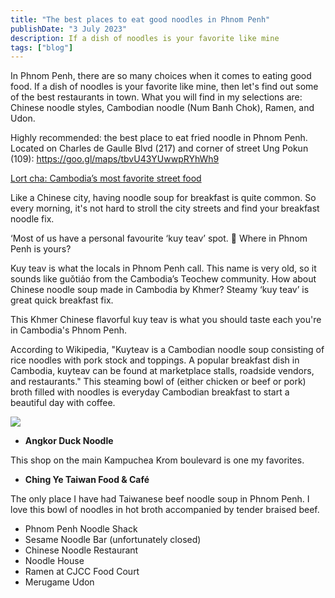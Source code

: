 ```yaml
---
title: "The best places to eat good noodles in Phnom Penh"
publishDate: "3 July 2023"
description: If a dish of noodles is your favorite like mine
tags: ["blog"]
---
```


In Phnom Penh, there are so many choices when it comes to eating good food. If a dish of noodles is your favorite like mine, then let's find out some of the best restaurants in town. What you will find in my selections are: Chinese noodle styles, Cambodian noodle (Num Banh Chok), Ramen, and Udon.


 Highly recommended: the best place to eat fried noodle in Phnom Penh. Located on Charles de Gaulle Blvd (217) and corner of street Ung Pokun (109): https://goo.gl/maps/tbvU43YUwwpRYhWh9

[Lort cha: Cambodia’s most favorite street food](https://cambopedia.com/lort-cha-cambodia-street-food/)

Like a Chinese city, having noodle soup for breakfast is quite common. So every morning, it's not hard to stroll the city streets and find your breakfast noodle fix.

‘Most of us have a personal favourite ‘kuy teav’ spot. 🍜 Where in Phnom Penh is yours?

Kuy teav is what the locals in Phnom Penh call. This name is very old, so it sounds like guǒtiáo from the Cambodia’s Teochew community. How about Chinese noodle soup made in Cambodia by Khmer? Steamy ‘kuy teav’ is great quick breakfast fix.

This Khmer Chinese flavorful kuy teav is what you should taste each you're in Cambodia's Phnom Penh.

According to Wikipedia, "Kuyteav is a Cambodian noodle soup consisting of rice noodles with pork stock and toppings. A popular breakfast dish in Cambodia, kuyteav can be found at marketplace stalls, roadside vendors, and restaurants." This steaming bowl of (either chicken or beef or pork) broth filled with noodles is everyday Cambodian breakfast to start a beautiful day with coffee.

![](https://cambopedia.com/wp-content/uploads/2022/09/IMG_7898-768x1024.jpg)

- **Angkor Duck Noodle**

This shop on the main Kampuchea Krom boulevard is one my favorites.

- **Ching Ye Taiwan Food & Café**

The only place I have had Taiwanese beef noodle soup in Phnom Penh. I love this bowl of noodles in hot broth accompanied by tender braised beef.

- Phnom Penh Noodle Shack
- Sesame Noodle Bar (unfortunately closed)
- Chinese Noodle Restaurant
- Noodle House
- Ramen at CJCC Food Court
- Merugame Udon
